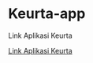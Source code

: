 # Keurta-app
<p>Link Aplikasi Keurta</p>

<a href='https://drive.google.com/file/d/1i2Kma1uIQERQeFw8wISC7jFP04ZgQGtg/view?usp=drive_link'> Link Aplikasi Keurta </a>
